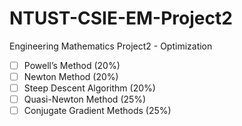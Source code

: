 # NTUST-CSIE-EM-Project2
Engineering Mathematics Project2 - Optimization
- [ ] Powell’s Method (20%)
- [ ] Newton Method (20%)
- [ ] Steep Descent Algorithm (20%)
- [ ] Quasi-Newton Method (25%)
- [ ] Conjugate Gradient Methods (25%)
